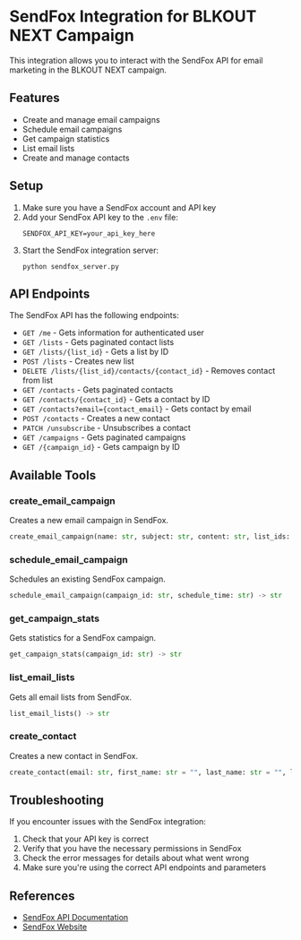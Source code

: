 # SendFox Integration for BLKOUT NEXT Campaign

This integration allows you to interact with the SendFox API for email marketing in the BLKOUT NEXT campaign.

## Features

- Create and manage email campaigns
- Schedule email campaigns
- Get campaign statistics
- List email lists
- Create and manage contacts

## Setup

1. Make sure you have a SendFox account and API key
2. Add your SendFox API key to the `.env` file:
   ```
   SENDFOX_API_KEY=your_api_key_here
   ```
3. Start the SendFox integration server:
   ```
   python sendfox_server.py
   ```

## API Endpoints

The SendFox API has the following endpoints:

- `GET /me` - Gets information for authenticated user
- `GET /lists` - Gets paginated contact lists
- `GET /lists/{list_id}` - Gets a list by ID
- `POST /lists` - Creates new list
- `DELETE /lists/{list_id}/contacts/{contact_id}` - Removes contact from list
- `GET /contacts` - Gets paginated contacts
- `GET /contacts/{contact_id}` - Gets a contact by ID
- `GET /contacts?email={contact_email}` - Gets contact by email
- `POST /contacts` - Creates a new contact
- `PATCH /unsubscribe` - Unsubscribes a contact
- `GET /campaigns` - Gets paginated campaigns
- `GET /{campaign_id}` - Gets campaign by ID

## Available Tools

### create_email_campaign

Creates a new email campaign in SendFox.

```python
create_email_campaign(name: str, subject: str, content: str, list_ids: list) -> str
```

### schedule_email_campaign

Schedules an existing SendFox campaign.

```python
schedule_email_campaign(campaign_id: str, schedule_time: str) -> str
```

### get_campaign_stats

Gets statistics for a SendFox campaign.

```python
get_campaign_stats(campaign_id: str) -> str
```

### list_email_lists

Gets all email lists from SendFox.

```python
list_email_lists() -> str
```

### create_contact

Creates a new contact in SendFox.

```python
create_contact(email: str, first_name: str = "", last_name: str = "", lists: list = None) -> str
```

## Troubleshooting

If you encounter issues with the SendFox integration:

1. Check that your API key is correct
2. Verify that you have the necessary permissions in SendFox
3. Check the error messages for details about what went wrong
4. Make sure you're using the correct API endpoints and parameters

## References

- [SendFox API Documentation](https://help.sendfox.com/article/278-endpoints)
- [SendFox Website](https://sendfox.com)
